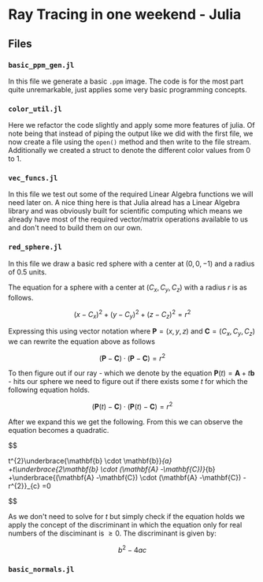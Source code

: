 # Ray Tracing in one weekend - Julia

## Files

### `basic_ppm_gen.jl`

In this file we generate a basic `.ppm` image.
The code is for the most part quite unremarkable, just applies some very basic programming concepts.

### `color_util.jl`

Here we refactor the code slightly and apply some more features of julia. Of note being that instead of
piping the output like we did with the first file, we now create a file using the `open()` method and then
write to the file stream. Additionally we created a struct to denote the different color values from 0 to 1.

### `vec_funcs.jl`

In this file we test out some of the required Linear Algebra functions we will need later on. A nice thing here
is that Julia alread has a Linear Algebra library and was obviously built for scientific computing which means
we already have most of the required vector/matrix operations available to us and don't need to build them on
our own.

### `red_sphere.jl`

In this file we draw a basic red sphere with a center at $(0, 0, -1)$ and a radius of $0.5$ units.

The equation for a sphere with a center at $(C_x, C_y, C_z)$ with a radius $r$ is as follows.

$$
(x - C_x)^2+(y - C_y)^2 + (z - C_z)^2 = r^2
$$

Expressing this using vector notation where $\mathbf{P}=(x, y, z)$ and $\mathbf{C}=(C_x, C_y, C_z)$ we can rewrite the equation above as follows

$$
(\mathbf{P} - \mathbf{C}) \cdot (\mathbf{P} - \mathbf{C})=r^2
$$

To then figure out if our ray - which we denote by the equation $\mathbf{P}(t)=\mathbf{A}+t\mathbf{b}$ - hits our sphere we need to figure out if there exists some $t$ for which the following equation holds.

$$
(\mathbf{P}(t) - \mathbf{C}) \cdot (\mathbf{P}(t) - \mathbf{C})=r^2
$$

After we expand this we get the following. From this we can observe the equation becomes a quadratic.

$$

t^{2}\underbrace{\mathbf{b} \cdot \mathbf{b}}_{a} +t\underbrace{2\mathbf{b} \cdot (\mathbf{A} -\mathbf{C})}_{b} +\underbrace{(\mathbf{A} -\mathbf{C}) \cdot (\mathbf{A} -\mathbf{C}) -r^{2}}_{c} =0

$$

As we don't need to solve for $t$ but simply check if the equation holds we apply the concept of the discriminant in which the equation only for real numbers of the disciminant is $\geq 0$. The discriminant is given by:

$$
b^2-4ac
$$

### `basic_normals.jl`
